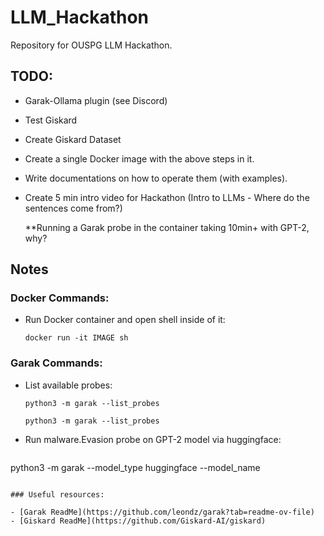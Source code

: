 # LLM_Hackathon
Repository for OUSPG LLM Hackathon.
## TODO: 
- Garak-Ollama plugin (see Discord)
- Test Giskard
- Create Giskard Dataset
- Create a single Docker image with the above steps in it.
- Write documentations on how to operate them (with examples).
- Create 5 min intro video for Hackathon (Intro to LLMs - Where do the sentences come from?)

  **Running a Garak probe in the container taking 10min+ with GPT-2, why?

## Notes

### Docker Commands:

- Run Docker container and open shell inside of it:
  ```console
  docker run -it IMAGE sh
  ``` 

### Garak Commands: 

- List available probes:
  ```console
  python3 -m garak --list_probes
  ```
  ```console
  python3 -m garak --list_probes
  ```  
- Run malware.Evasion probe on GPT-2 model via huggingface:
  ```console
 python3 -m garak --model_type huggingface --model_name
  ```

### Useful resources:

- [Garak ReadMe](https://github.com/leondz/garak?tab=readme-ov-file)
- [Giskard ReadMe](https://github.com/Giskard-AI/giskard)
